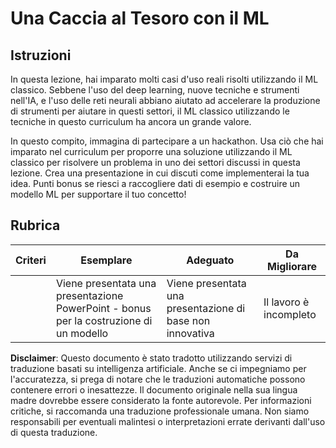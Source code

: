 # Una Caccia al Tesoro con il ML

## Istruzioni

In questa lezione, hai imparato molti casi d'uso reali risolti utilizzando il ML classico. Sebbene l'uso del deep learning, nuove tecniche e strumenti nell'IA, e l'uso delle reti neurali abbiano aiutato ad accelerare la produzione di strumenti per aiutare in questi settori, il ML classico utilizzando le tecniche in questo curriculum ha ancora un grande valore.

In questo compito, immagina di partecipare a un hackathon. Usa ciò che hai imparato nel curriculum per proporre una soluzione utilizzando il ML classico per risolvere un problema in uno dei settori discussi in questa lezione. Crea una presentazione in cui discuti come implementerai la tua idea. Punti bonus se riesci a raccogliere dati di esempio e costruire un modello ML per supportare il tuo concetto!

## Rubrica

| Criteri  | Esemplare                                                           | Adeguato                                          | Da Migliorare          |
| -------- | ------------------------------------------------------------------- | ------------------------------------------------- | ---------------------- |
|          | Viene presentata una presentazione PowerPoint - bonus per la costruzione di un modello | Viene presentata una presentazione di base non innovativa | Il lavoro è incompleto |

**Disclaimer**:
Questo documento è stato tradotto utilizzando servizi di traduzione basati su intelligenza artificiale. Anche se ci impegniamo per l'accuratezza, si prega di notare che le traduzioni automatiche possono contenere errori o inesattezze. Il documento originale nella sua lingua madre dovrebbe essere considerato la fonte autorevole. Per informazioni critiche, si raccomanda una traduzione professionale umana. Non siamo responsabili per eventuali malintesi o interpretazioni errate derivanti dall'uso di questa traduzione.